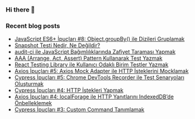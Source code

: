### Hi there 👋

### Recent blog posts
<!-- RECENT-BLOG-POSTS:START -->
- [JavaScript ES6+ İpuçları #8: Object.groupBy&lpar;&rpar; ile Dizileri Gruplamak](https://tugsanunlu.medium.com/javascript-es6-i%CC%87pu%C3%A7lar%C4%B1-8-object-groupby-ile-dizileri-gruplamak-80faf6645fd4?source=rss-aff3f518ee8b------2)
- [Snapshot Testi Nedir, Ne Değildir?](https://medium.com/akbank-teknoloji/snapshot-testi-nedir-ne-de%C4%9Fildir-d5bd5418c14f?source=rss-aff3f518ee8b------2)
- [audit-ci ile JavaScript Bağımlılıklarında Zafiyet Taraması Yapmak](https://medium.com/akbank-teknoloji/audit-ci-ile-javascript-ba%C4%9F%C4%B1ml%C4%B1l%C4%B1klar%C4%B1nda-zafiyet-taramas%C4%B1-yapmak-64abe65a085d?source=rss-aff3f518ee8b------2)
- [AAA &lpar;Arrange, Act, Assert&rpar; Pattern Kullanarak Test Yazmak](https://medium.com/akbank-teknoloji/aaa-arrange-act-assert-pattern-kullanarak-test-yazmak-29c8ade89ca1?source=rss-aff3f518ee8b------2)
- [React Testing Library ile Kullanıcı Odaklı Birim Testler Yazmak](https://medium.com/akbank-teknoloji/react-testing-library-ile-kullan%C4%B1c%C4%B1-odakl%C4%B1-birim-testler-yazmak-98d267f4f026?source=rss-aff3f518ee8b------2)
- [Axios İpuçları #5: Axios Mock Adapter ile HTTP İsteklerini Mocklamak](https://tugsanunlu.medium.com/axios-i%CC%87pu%C3%A7lar%C4%B1-5-axios-mock-adapter-ile-http-i%CC%87steklerini-mocklamak-4b2c586f4ae1?source=rss-aff3f518ee8b------2)
- [Cypress İpuçları #5: Chrome DevTools Recorder ile Test Senaryoları Oluşturmak](https://tugsanunlu.medium.com/cypress-i%CC%87pu%C3%A7lar%C4%B1-5-chrome-devtools-recorder-ile-test-senaryolar%C4%B1-olu%C5%9Fturmak-fb6add3e8238?source=rss-aff3f518ee8b------2)
- [Cypress İpuçları #4: HTTP İstekleri Yapmak](https://tugsanunlu.medium.com/cypress-i%CC%87pu%C3%A7lar%C4%B1-4-http-i%CC%87stekleri-yapmak-901a5cd2a69e?source=rss-aff3f518ee8b------2)
- [Axios İpuçları #4: localForage ile HTTP Yanıtlarını IndexedDB’de Önbelleklemek](https://tugsanunlu.medium.com/axios-i%CC%87pu%C3%A7lar%C4%B1-4-localforage-ile-http-yan%C4%B1tlar%C4%B1n%C4%B1-indexeddbde-%C3%B6nbelleklemek-c246ebf6d8f8?source=rss-aff3f518ee8b------2)
- [Cypress İpuçları #3: Custom Command Tanımlamak](https://tugsanunlu.medium.com/cypress-i%CC%87pu%C3%A7lar%C4%B1-3-custom-command-tan%C4%B1mlamak-f1d95c8949fd?source=rss-aff3f518ee8b------2)
<!-- RECENT-BLOG-POSTS:END -->
